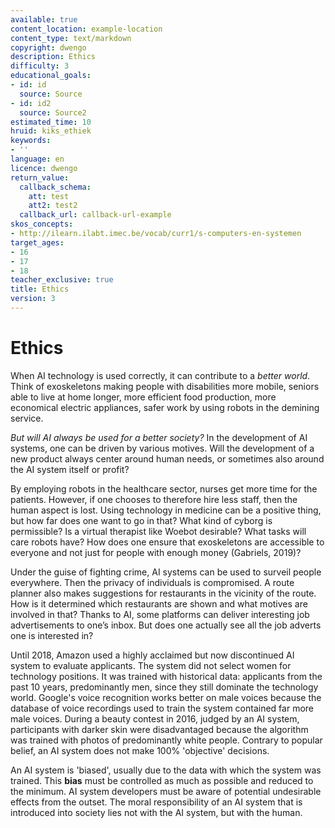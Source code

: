 ```yaml
---
available: true
content_location: example-location
content_type: text/markdown
copyright: dwengo
description: Ethics
difficulty: 3
educational_goals:
- id: id
  source: Source
- id: id2
  source: Source2
estimated_time: 10
hruid: kiks_ethiek
keywords:
- ''
language: en
licence: dwengo
return_value:
  callback_schema:
    att: test
    att2: test2
  callback_url: callback-url-example
skos_concepts:
- http://ilearn.ilabt.imec.be/vocab/curr1/s-computers-en-systemen
target_ages:
- 16
- 17
- 18
teacher_exclusive: true
title: Ethics
version: 3
---
```

# Ethics
When AI technology is used correctly, it can contribute to a *better world*. Think of exoskeletons making people with disabilities more mobile,
seniors able to live at home longer, more efficient food production, more economical electric appliances, safer work by using robots in the
demining service.

*But will AI always be used for a better society?* In the development of AI systems, one can be driven by various motives.
Will the development of a new product always center around human needs, or sometimes also around the AI system itself or profit?

By employing robots in the healthcare sector, nurses get more time for the patients. However, if one chooses to therefore hire less staff, then the human aspect is lost. Using technology in medicine can be a positive thing, but how far does one want to go in that? What kind of
cyborg is permissible? Is a virtual therapist like Woebot desirable? What tasks will care robots have? How does one ensure that exoskeletons are accessible to everyone and not just for people with enough money (Gabriels, 2019)?

Under the guise of fighting crime, AI systems can be used to surveil people everywhere. Then the privacy of individuals is compromised. A route planner also makes suggestions for restaurants in the vicinity of the route. How is it determined which restaurants are shown and
what motives are involved in that? Thanks to AI, some platforms can deliver interesting job advertisements to one’s inbox. But does one actually see all the job adverts one is interested in?

Until 2018, Amazon used a highly acclaimed but now discontinued AI system to evaluate applicants. The system did not select women
for technology positions. It was trained with historical data: applicants from the past 10 years, predominantly men, since they still dominate the
technology world. Google's voice recognition works better on male voices because the database of voice recordings used to train the system contained far
more male voices. During a beauty contest in 2016, judged by an AI system, participants with darker skin were disadvantaged because the algorithm was trained with photos of predominantly white people. Contrary to popular belief, an AI system does not make 100% 'objective' decisions.

An AI system is 'biased', usually due to the data with which the system was trained. This **bias** must be controlled as much as possible and reduced to the
minimum. AI system developers must be aware of potential undesirable effects from the outset. The moral responsibility of an AI system that is introduced into society lies not with the AI system, but with the human.